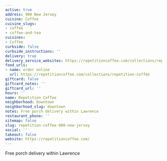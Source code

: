 ```yaml
---
active: true
address: 900 New Jersey
cuisine: Coffee
cuisine_slugs:
- coffee
- coffee-and-tea
cuisines:
- Coffee
curbside: false
curbside_instructions: ''
delivery: true
delivery_service_websites: https://repetitioncoffee.com/collections/repetition-coffee
food_urls:
- name: order online
  url: https://repetitioncoffee.com/collections/repetition-coffee
giftcard: false
giftcard_notes: ''
giftcard_url: ''
hours: ''
name: Repetition Coffee
neighborhood: Downtown
neighborhood_slug: downtown
notes: Free porch delivery within Lawrence
restaurant_phone: ''
sitemap: false
slug: repetition-coffee-900-new-jersey
social: ''
takeout: false
website: https://repetitioncoffee.com/
---
```


Free porch delivery within Lawrence